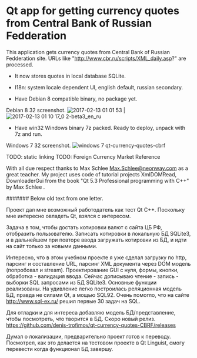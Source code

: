 # Qt app for getting currency quotes from Central Bank of Russian Fedderation

This application gets currency quotes from Central Bank of Russian Fedderation site.
URLs like "http://www.cbr.ru/scripts/XML_daily.asp?" are processed.
* It now stores quotes in local database SQLite.
* I18n: system locale dependent UI, english default, russian secondary.

* Have Debian 8 compatible binary, no package yet.

Debian 8 32 screenshot.
![2017-02-13 01 01 53](https://cloud.githubusercontent.com/assets/24657082/22866479/bc88ba22-f190-11e6-9246-eba55d4a248f.png) | ![2017-02-13 01 10 17_0 2-beta3_en_ru](https://cloud.githubusercontent.com/assets/24657082/22866543/b777fa7e-f191-11e6-963c-f9eb2f06bead.png)

* Have win32 Windows binary 7z packed. Ready to deploy, unpack with 7z and run.

Windows 7 32 screenshot.
![windows 7 qt-currency-quotes-cbrf](https://cloud.githubusercontent.com/assets/24657082/22822539/edddaa08-ef90-11e6-8c84-373d12d34467.png)

TODO: static linking
TODO: Foreign Currency Market Reference

With all due respect thanks to Max Schlee <Max.Schlee@neonway.com> as a great teacher.
My project uses code of tutorial projects XmlDOMRead, DownloaderGui from the
book "Qt 5.3 Professional programming with C++" by Max Schlee .

####### Below old text from one letter.

Проект дал мне возможный работодатель как тест Qt C++. Поскольку мне интересно овладеть Qt, взялся с интересом.

Задача в том, чтобы достать котировки валют с сайта ЦБ РФ, отобразить пользователю. Записать котировки в локальную БД SQLite3, и в дальнейшем при повторе ввода загружать котировки из БД, и идти на сайт только за новыми данными.

Интересно, что в этом учебном проекте я уже сделал загрузку по http, парсинг и составление URL, парсинг XML документа через DOM модель (попробовал и stream). Проектирование GUI с нуля, формы, кнопки, обработка - валидация ввода.
Сейчас дописываю чтение - запись - выборки SQL запросами из БД SQLite3. Основные функции реализованы. На удивление легко построилась реляционная модель БД, правда не силами Qt, а мощью SQL92. Очень помогло, что на сайте http://www.sql-ex.ru/ решил первые 30 задач на SQL.

Для отладки и для интереса добавляю модель БД/представление, чтобы посмотреть, что творится в БД. Скоро новый релиз. https://github.com/denis-trofimov/qt-currency-quotes-CBRF/releases

Думал о локализации, предварительно проект готов к переводу. Посмотрел, как это делается на тестовом проекте в Qt Linguist, смогу перевести когда функционал БД завершу.
